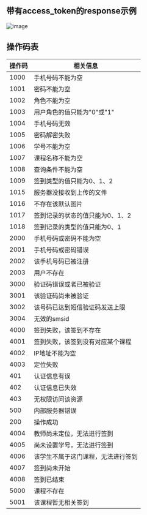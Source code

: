 ## **带有access_token的response示例**
![image](http://linkdust.xicp.net:50843/images/response_demo.png)

## **操作码表**

操作码   |  相关信息
---     |   --- 
1000    |   手机号码不能为空
1001    |   密码不能为空
1002    |   角色不能为空
1003    |   用户角色的值只能为"0"或"1"
1004    |   手机号码无效
1005    |   密码解密失败
1006    |   学号不能为空
1007    |   课程名称不能为空
1008    |   查询条件不能为空
1009    |   签到类型的值只能为0、1、2
1015    |   服务器没接收到上传的文件
1016    |   不存在该默认图片
1017    |   签到记录的状态的值只能为0、1、2
1018    |   签到记录的类型的值只能为0、1
2000    |   手机号码或密码不能为空
2001    |   手机号码或密码错误
2002    |   该手机号码已被注册
2003    |   用户不存在
3000    |   验证码错误或者已被验证
3001    |   该验证码尚未被验证
3002    |   该号码已达到短信验证码发送上限
3004    |   无效的smsid
4000    |   签到失败，该签到不存在
4001    |   签到失败，该签到没有对应某个课程
4002    |   IP地址不能为空
4003    |   定位失败
401     |   认证信息有误
402     |   认证信息已失效
403     |   无权限访问该资源
500     |   内部服务器错误
200     |   操作成功
4004    |   教师尚未定位，无法进行签到
4005    |   尚未设置学号，无法进行签到
4006    |   该学生不属于这门课程，无法进行签到
4007    |   签到尚未开始
4008    |   签到已结束
5000    |   课程不存在
5001    |   该课程暂无相关签到